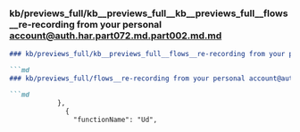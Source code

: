 ### kb/previews_full/kb__previews_full__kb__previews_full__flows__re-recording from your personal account@auth.har.part072.md.part002.md.md

```md
### kb/previews_full/kb__previews_full__flows__re-recording from your personal account@auth.har.part072.md.part002.md

```md
### kb/previews_full/flows__re-recording from your personal account@auth.har.part072.md (part 002)

```md
            },
              {
                "functionName": "Ud",
         
```

```

```

```
